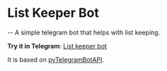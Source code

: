 # List Keeper Bot
--
A simple telegram bot that helps with list keeping.

**Try it in Telegram**: [List keeper bot](https://t.me/list_keeper_bot)

It is based on [pyTelegramBotAPI](https://github.com/eternnoir/pyTelegramBotAPI).
